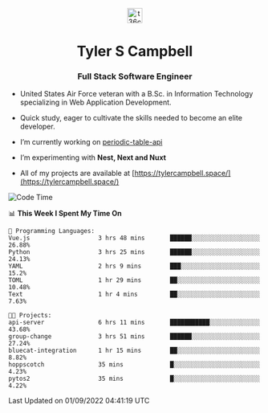 <p align="center">
<a href="https://www.linkedin.com/in/t36campbell" target="blank"><img align="center" src="https://ik.imagekit.io/t36campbell/Portfolio/linkedin.png.original_m8bbGgPh6.png" alt="t36campbell" height="30" width="30" /></a>
</p>
<h1 align="center">Tyler S Campbell</h1>
<h3 align="center">Full Stack Software Engineer</h3>

* United States Air Force veteran with a B.Sc. in Information Technology specializing in Web Application Development. 

* Quick study, eager to cultivate the skills needed to become an elite developer.

* I’m currently working on [periodic-table-api](https://github.com/t36campbell/periodic-table-api)

* I’m experimenting with **Nest, Next and Nuxt**

* All of my projects are available at [https://tylercampbell.space/](https://tylercampbell.space/)

<!--START_SECTION:waka-->
![Code Time](http://img.shields.io/badge/Code%20Time-1%2C768%20hrs%2054%20mins-blue)

📊 **This Week I Spent My Time On** 

```text
💬 Programming Languages: 
Vue.js                   3 hrs 48 mins       ██████░░░░░░░░░░░░░░░░░░░   26.88% 
Python                   3 hrs 25 mins       ██████░░░░░░░░░░░░░░░░░░░   24.13% 
YAML                     2 hrs 9 mins        ███░░░░░░░░░░░░░░░░░░░░░░   15.2% 
TOML                     1 hr 29 mins        ██░░░░░░░░░░░░░░░░░░░░░░░   10.48% 
Text                     1 hr 4 mins         ██░░░░░░░░░░░░░░░░░░░░░░░   7.63%

🐱‍💻 Projects: 
api-server               6 hrs 11 mins       ███████████░░░░░░░░░░░░░░   43.68% 
group-change             3 hrs 51 mins       ██████░░░░░░░░░░░░░░░░░░░   27.24% 
bluecat-integration      1 hr 15 mins        ██░░░░░░░░░░░░░░░░░░░░░░░   8.82% 
hoppscotch               35 mins             █░░░░░░░░░░░░░░░░░░░░░░░░   4.23% 
pytos2                   35 mins             █░░░░░░░░░░░░░░░░░░░░░░░░   4.22%

```


 Last Updated on 01/09/2022 04:41:19 UTC
<!--END_SECTION:waka-->
